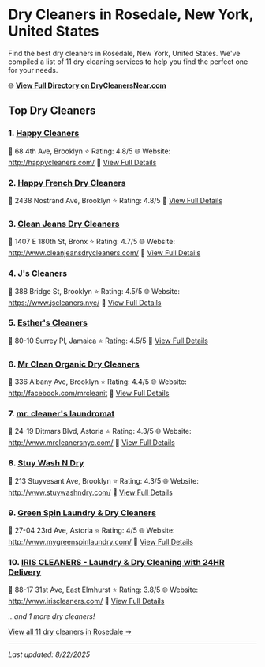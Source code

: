 # Dry Cleaners in Rosedale, New York, United States

Find the best dry cleaners in Rosedale, New York, United States. We've compiled a list of 11 dry cleaning services to help you find the perfect one for your needs.

🌐 **[View Full Directory on DryCleanersNear.com](https://drycleanersnear.com/city/US/New%20York/Rosedale)**

## Top Dry Cleaners

### 1. [Happy Cleaners](https://drycleanersnear.com/dryCleaner/686dcd3304b0376d46bba4c8/happy-cleaners)
📍 68 4th Ave, Brooklyn
⭐ Rating: 4.8/5
🌐 Website: http://happycleaners.com/
🔗 [View Full Details](https://drycleanersnear.com/dryCleaner/686dcd3304b0376d46bba4c8/happy-cleaners)

### 2. [Happy French Dry Cleaners](https://drycleanersnear.com/dryCleaner/686dcd5604b0376d46bba72c/happy-french-dry-cleaners)
📍 2438 Nostrand Ave, Brooklyn
⭐ Rating: 4.8/5
🔗 [View Full Details](https://drycleanersnear.com/dryCleaner/686dcd5604b0376d46bba72c/happy-french-dry-cleaners)

### 3. [Clean Jeans Dry Cleaners](https://drycleanersnear.com/dryCleaner/686dcd4a04b0376d46bba6cb/clean-jeans-dry-cleaners)
📍 1407 E 180th St, Bronx
⭐ Rating: 4.7/5
🌐 Website: http://www.cleanjeansdrycleaners.com/
🔗 [View Full Details](https://drycleanersnear.com/dryCleaner/686dcd4a04b0376d46bba6cb/clean-jeans-dry-cleaners)

### 4. [J's Cleaners](https://drycleanersnear.com/dryCleaner/686dcd3604b0376d46bba54c/j-s-cleaners)
📍 388 Bridge St, Brooklyn
⭐ Rating: 4.5/5
🌐 Website: https://www.jscleaners.nyc/
🔗 [View Full Details](https://drycleanersnear.com/dryCleaner/686dcd3604b0376d46bba54c/j-s-cleaners)

### 5. [Esther's Cleaners](https://drycleanersnear.com/dryCleaner/686dcd8004b0376d46bba86d/esther-s-cleaners)
📍 80-10 Surrey Pl, Jamaica
⭐ Rating: 4.5/5
🔗 [View Full Details](https://drycleanersnear.com/dryCleaner/686dcd8004b0376d46bba86d/esther-s-cleaners)

### 6. [Mr Clean Organic Dry Cleaners](https://drycleanersnear.com/dryCleaner/686dcd3804b0376d46bba58d/mr-clean-organic-dry-cleaners)
📍 336 Albany Ave, Brooklyn
⭐ Rating: 4.4/5
🌐 Website: http://facebook.com/mrcleanit
🔗 [View Full Details](https://drycleanersnear.com/dryCleaner/686dcd3804b0376d46bba58d/mr-clean-organic-dry-cleaners)

### 7. [mr. cleaner's laundromat](https://drycleanersnear.com/dryCleaner/686dcd3204b0376d46bba4a7/mr-cleaner-s-laundromat)
📍 24-19 Ditmars Blvd, Astoria
⭐ Rating: 4.3/5
🌐 Website: http://www.mrcleanersnyc.com/
🔗 [View Full Details](https://drycleanersnear.com/dryCleaner/686dcd3204b0376d46bba4a7/mr-cleaner-s-laundromat)

### 8. [Stuy Wash N Dry](https://drycleanersnear.com/dryCleaner/686dcd8904b0376d46bba8ac/stuy-wash-n-dry)
📍 213 Stuyvesant Ave, Brooklyn
⭐ Rating: 4.3/5
🌐 Website: http://www.stuywashndry.com/
🔗 [View Full Details](https://drycleanersnear.com/dryCleaner/686dcd8904b0376d46bba8ac/stuy-wash-n-dry)

### 9. [Green Spin Laundry & Dry Cleaners](https://drycleanersnear.com/dryCleaner/686dcd5204b0376d46bba70b/green-spin-laundry-dry-cleaners)
📍 27-04 23rd Ave, Astoria
⭐ Rating: 4/5
🌐 Website: http://www.mygreenspinlaundry.com/
🔗 [View Full Details](https://drycleanersnear.com/dryCleaner/686dcd5204b0376d46bba70b/green-spin-laundry-dry-cleaners)

### 10. [IRIS CLEANERS - Laundry & Dry Cleaning with 24HR Delivery](https://drycleanersnear.com/dryCleaner/686dcd4e04b0376d46bba6eb/iris-cleaners-laundry-dry-cleaning-with-24hr-delivery)
📍 88-17 31st Ave, East Elmhurst
⭐ Rating: 3.8/5
🌐 Website: http://www.iriscleaners.com/
🔗 [View Full Details](https://drycleanersnear.com/dryCleaner/686dcd4e04b0376d46bba6eb/iris-cleaners-laundry-dry-cleaning-with-24hr-delivery)


*...and 1 more dry cleaners!*

[View all 11 dry cleaners in Rosedale →](https://drycleanersnear.com/city/US/New%20York/Rosedale)

---

*Last updated: 8/22/2025*
